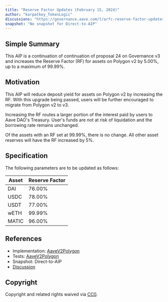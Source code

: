 ```yaml
---
title: "Reserve Factor Updates (February 15, 2024)"
author: "karpatkey_TokenLogic"
discussions: "https://governance.aave.com/t/arfc-reserve-factor-updates-polygon-aave-v2/13937/16"
snapshot: "No snapshot for Direct-to-AIP"
---
```


## Simple Summary

This AIP is a continuation of continuation of proposal 24 on Governance v3 and increases the Reserve Factor (RF) for assets on Polygon v2 by 5.00%, up to a maximum of 99.99%.

## Motivation

This AIP will reduce deposit yield for assets on Polygon v2 by increasing the RF. With this upgrade being passed, users will be further encouraged to migrate from Polygon v2 to v3.

Increasing the RF routes a larger portion of the interest paid by users to Aave DAO's Treasury. User's funds are not at risk of liquidation and the borrowing rate remains unchanged.

Of the assets with an RF set at 99.99%, there is no change. All other asset reserves will have the RF increased by 5%.

## Specification

The following parameters are to be updated as follows:

| Asset | Reserve Factor |
| ----- | -------------- |
| DAI   | 76.00%         |
| USDC  | 78.00%         |
| USDT  | 77.00%         |
| wETH  | 99.99%         |
| MATIC | 96.00%         |

## References

- Implementation: [AaveV2Polygon](https://github.com/bgd-labs/aave-proposals-v3/blob/main/src/20240208_AaveV2Polygon_ReserveFactorUpdatesFebruary152024/AaveV2Polygon_ReserveFactorUpdatesFebruary152024_20240208.sol)
- Tests: [AaveV2Polygon](https://github.com/bgd-labs/aave-proposals-v3/blob/main/src/20240208_AaveV2Polygon_ReserveFactorUpdatesFebruary152024/AaveV2Polygon_ReserveFactorUpdatesFebruary152024_20240208.t.sol)
- Snapshot: Direct-to-AIP
- [Discussion](https://governance.aave.com/t/arfc-reserve-factor-updates-polygon-aave-v2/13937/16)

## Copyright

Copyright and related rights waived via [CC0](https://creativecommons.org/publicdomain/zero/1.0/).
